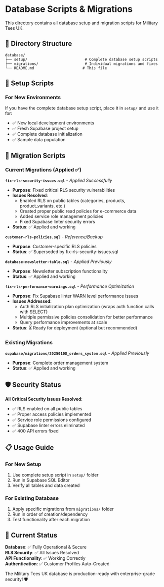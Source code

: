 # Database Scripts & Migrations

This directory contains all database setup and migration scripts for Military Tees UK.

## 📁 Directory Structure

```
database/
├── setup/                          # Complete database setup scripts
├── migrations/                     # Individual migrations and fixes
└── README.md                      # This file
```

## 🚀 Setup Scripts

### For New Environments
If you have the complete database setup script, place it in `setup/` and use it for:
- ✅ New local development environments
- ✅ Fresh Supabase project setup
- ✅ Complete database initialization
- ✅ Sample data population

## 🔧 Migration Scripts

### Current Migrations (Applied ✅)

**`fix-rls-security-issues.sql`** - *Applied Successfully*
- **Purpose**: Fixed critical RLS security vulnerabilities
- **Issues Resolved**: 
  - Enabled RLS on public tables (categories, products, product_variants, etc.)
  - Created proper public read policies for e-commerce data
  - Added service role management policies
  - Fixed Supabase linter security errors
- **Status**: ✅ Applied and working

**`customer-rls-policies.sql`** - *Reference/Backup*
- **Purpose**: Customer-specific RLS policies  
- **Status**: ✅ Superseded by fix-rls-security-issues.sql

**`database-newsletter-table.sql`** - *Applied Previously*
- **Purpose**: Newsletter subscription functionality
- **Status**: ✅ Applied and working

**`fix-rls-performance-warnings.sql`** - *Performance Optimization*
- **Purpose**: Fix Supabase linter WARN level performance issues
- **Issues Addressed**: 
  - Auth RLS initialization plan optimization (wraps auth function calls with SELECT)
  - Multiple permissive policies consolidation for better performance
  - Query performance improvements at scale
- **Status**: ⏳ Ready for deployment (optional but recommended)

### Existing Migrations

**`supabase/migrations/20250108_orders_system.sql`** - *Applied Previously*
- **Purpose**: Complete order management system
- **Status**: ✅ Applied and working

## 🛡️ Security Status

**All Critical Security Issues Resolved:**
- ✅ RLS enabled on all public tables
- ✅ Proper access policies implemented  
- ✅ Service role permissions configured
- ✅ Supabase linter errors eliminated
- ✅ 400 API errors fixed

## 📋 Usage Guide

### For New Setup
1. Use complete setup script in `setup/` folder
2. Run in Supabase SQL Editor
3. Verify all tables and data created

### For Existing Database
1. Apply specific migrations from `migrations/` folder
2. Run in order of creation/dependency
3. Test functionality after each migration

## 🎯 Current Status

**Database**: ✅ Fully Operational & Secure  
**RLS Security**: ✅ All Issues Resolved  
**API Functionality**: ✅ Working Correctly  
**Authentication**: ✅ Customer Profiles Auto-Created  

The Military Tees UK database is production-ready with enterprise-grade security! 🛡️